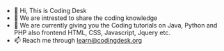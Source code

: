 - 👋 Hi, This is Coding Desk
- 👀 We are intrested to share the coding knowledge 
- 🌱 We are currently giving you the Coding tutorials on Java, Python and PHP also frontend HTML, CSS, Javascript, Jquery etc.
- 📫 Reach me through learn@codingdesk.org

<!---
codingdesk123/codingdesk123 is a ✨ special ✨ repository because its `README.md` (this file) appears on your GitHub profile.
You can click the Preview link to take a look at your changes.
--->
